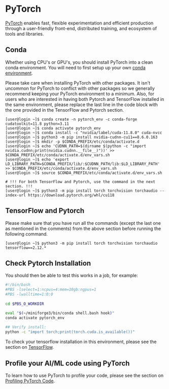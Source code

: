 # PyTorch

[PyTorch](https://pytorch.org/) enables fast, flexible experimentation and efficient production through a user-friendly front-end, distributed training, and ecosystem of tools and libraries.

## Conda
Whether using  CPU's or GPU's, you should install PyTorch into a clean conda environment. You will need to first setup up your own [conda environment](./conda.md).

Please take care when installing PyTorch with other packages. It isn't uncommon for PyTorch to conflict with other packages so we generally recommend keeping your PyTorch environment to a minimum. Also, for users who are interested in having both Pytorch and TensorFlow installed in the same environment, please replace the last line in the code block with the one provided in the TensorFlow and Pytorch section.

```console
[user@login ~]$ conda create -n pytorch_env -c conda-forge cudatoolkit=11.8 python=3.11
[user@login ~]$ conda activate pytorch_env
[user@login ~]$ conda install -c "nvidia/label/cuda-11.8.0" cuda-nvcc
[user@login ~]$ python3 -m pip install nvidia-cudnn-cu11==8.6.0.163
[user@login ~]$ mkdir -p $CONDA_PREFIX/etc/conda/activate.d
[user@login ~]$ echo 'CUDNN_PATH=$(dirname $(python -c "import nvidia.cudnn;print(nvidia.cudnn.__file__)"))' >> $CONDA_PREFIX/etc/conda/activate.d/env_vars.sh
[user@login ~]$ echo 'export LD_LIBRARY_PATH=$CONDA_PREFIX/lib/:$CUDNN_PATH/lib:$LD_LIBRARY_PATH' >> $CONDA_PREFIX/etc/conda/activate.d/env_vars.sh
[user@login ~]$ source $CONDA_PREFIX/etc/conda/activate.d/env_vars.sh

# !!! For both TensorFlow and Pytorch, use the command in the next section. !!!
[user@login ~]$ python3 -m pip install torch torchvision torchaudio --index-url https://download.pytorch.org/whl/cu118
```

## TensorFlow and Pytorch

Please make sure that you have run all the commands (except the last one as mentioned in the comments) from the above section before running the following command.

```console
[user@login ~]$ python3 -m pip install torch torchvision torchaudio tensorflow==2.12.*
```

## Check Pytorch Installation

You should then be able to test this works in a job, for example:

```bash
#!/bin/bash
#PBS -lselect=1:ncpus=4:mem=10gb:ngpus=1
#PBS -lwalltime=1:0:0
  
cd $PBS_O_WORKDIR

eval "$(~/miniforge3/bin/conda shell.bash hook)"
conda activate pytorch_env
  
## Verify install:
python -c "import torch;print(torch.cuda.is_available())"
```

To check your tensorflow installation in this environment, please see the section on [TensorFlow](./tensorflow.md).

## Profile your AI/ML code using PyTorch

To learn how to use PyTorch to profile your code, please see the section on [Profiling PyTorch Code](../../advanced/profiling/pytorch_profile.md).
